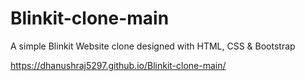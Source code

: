# Blinkit-clone-main
A simple Blinkit Website clone designed with HTML, CSS & Bootstrap

https://dhanushraj5297.github.io/Blinkit-clone-main/
